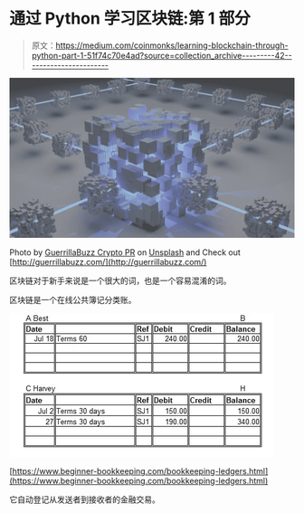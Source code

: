 # 通过 Python 学习区块链:第 1 部分

> 原文：<https://medium.com/coinmonks/learning-blockchain-through-python-part-1-51f74c70e4ad?source=collection_archive---------42----------------------->

![](img/b509558dc9e5269a1fd38a9fb468f970.png)

Photo by [GuerrillaBuzz Crypto PR](https://unsplash.com/@theshubhamdhage?utm_source=medium&utm_medium=referral) on [Unsplash](https://unsplash.com?utm_source=medium&utm_medium=referral) and Check out [http://guerrillabuzz.com/](http://guerrillabuzz.com/)

区块链对于新手来说是一个很大的词，也是一个容易混淆的词。

区块链是一个在线公共簿记分类账。

![](img/23b069d607ef95dbf029eaff80e093ec.png)

[https://www.beginner-bookkeeping.com/bookkeeping-ledgers.html](https://www.beginner-bookkeeping.com/bookkeeping-ledgers.html)

它自动登记从发送者到接收者的金融交易。